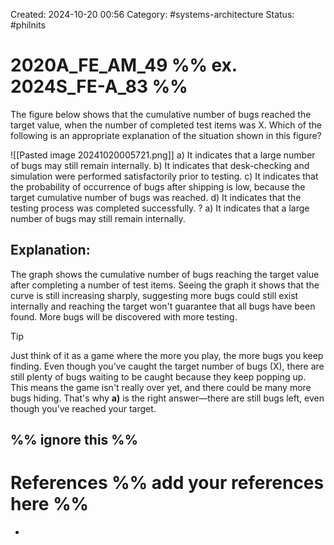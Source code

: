 Created: 2024-10-20 00:56
Category: #systems-architecture
Status: #philnits 



# 2020A_FE_AM_49 %% ex. 2024S_FE-A_83 %%

The figure below shows that the cumulative number of bugs reached the target value, when the number of completed test items was X. Which of the following is an appropriate explanation of the situation shown in this figure?

![[Pasted image 20241020005721.png]]
a) It indicates that a large number of bugs may still remain internally. 
b) It indicates that desk-checking and simulation were performed satisfactorily prior to testing. 
c) It indicates that the probability of occurrence of bugs after shipping is low, because the target cumulative number of bugs was reached. 
d) It indicates that the testing process was completed successfully.
? 
a) It indicates that a large number of bugs may still remain internally.
## **Explanation:**

The graph shows the cumulative number of bugs reaching the target value after completing a number of test items. Seeing the graph it shows that the curve is still increasing sharply, suggesting more bugs could still exist internally and reaching the target won't guarantee that all bugs have been found. More bugs will be discovered with more testing.

> [!TIP] 
> Just think of it as a game where the more you play, the more bugs you keep finding. Even though you’ve caught the target number of bugs (X), there are still plenty of bugs waiting to be caught because they keep popping up. This means the game isn't really over yet, and there could be many more bugs hiding. That's why **a)** is the right answer—there are still bugs left, even though you’ve reached your target.

%% ignore this %%
---




# References %% add your references here %%
- 
